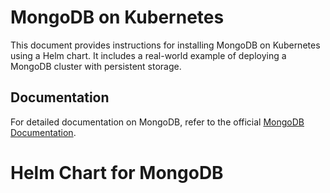 # MongoDB on Kubernetes

This document provides instructions for installing MongoDB on Kubernetes using a Helm chart. It includes a real-world example of deploying a MongoDB cluster with persistent storage.

## Documentation

For detailed documentation on MongoDB, refer to the official [MongoDB Documentation](https://www.mongodb.com/docs/).

# Helm Chart for MongoDB
